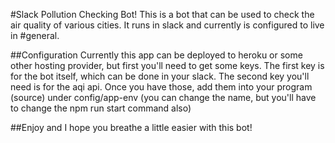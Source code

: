 #Slack Pollution Checking Bot!
This is a bot that can be used to check the air quality
of various cities. It runs in slack and currently is
configured to live in #general.

##Configuration
Currently this app can be deployed to heroku or some other
hosting provider, but first you'll need to get some keys.
The first key is for the bot itself, which can be done in
your slack. The second key you'll need is for the aqi api.
Once you have those, add them into your program (source)
under config/app-env (you can change the name, but you'll
have to change the npm run start command also)

##Enjoy and I hope you breathe a little easier with this bot!
